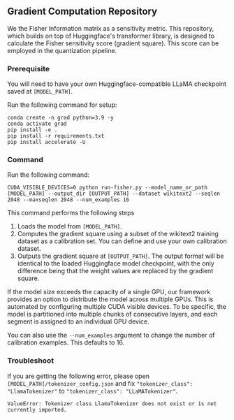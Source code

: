 ## Gradient Computation Repository
We the Fisher Information matrix as a sensitivity metric. This repository, which builds on top of Huggingface's transformer library, is designed to calculate the Fisher sensitivity score (gradient square). This score can be employed in the quantization pipeline.

### Prerequisite
You will need to have your own Huggingface-compatible LLaMA checkpoint saved at `[MODEL_PATH]`.

Run the following command for setup:
```
conda create -n grad python=3.9 -y
conda activate grad
pip install -e .
pip install -r requirements.txt
pip install accelerate -U
```

### Command
Run the following command:
```
CUDA_VISIBLE_DEVICES=0 python run-fisher.py --model_name_or_path [MODEL_PATH] --output_dir [OUTPUT_PATH] --dataset wikitext2 --seqlen 2048 --maxseqlen 2048 --num_examples 16 
```

This command performs the following steps

1. Loads the model from `[MODEL_PATH]`.
2. Computes the gradient square using a subset of the wikitext2 training dataset as a calibration set. You can define and use your own calibration dataset.
3. Outputs the gradient square at `[OUTPUT_PATH]`. The output format will be identical to the loaded Huggingface model checkpoint, with the only difference being that the weight values are replaced by the gradient square.

If the model size exceeds the capacity of a single GPU, our framework provides an option to distribute the model across multiple GPUs.
This is automated by configuring multiple CUDA visible devices.
To be specific, the model is partitioned into multiple chunks of consecutive layers, and each segment is assigned to an individual GPU device.

You can also use the `--num_examples` argument to change the number of calibration examples. This defaults to 16.

### Troubleshoot
If you are getting the following error, please open `[MODEL_PATH]/tokenizer_config.json` and fix `"tokenizer_class": "LlamaTokenizer"` to `"tokenizer_class": "LLaMATokenizer"`.
```
ValueError: Tokenizer class LlamaTokenizer does not exist or is not currently imported.
```
